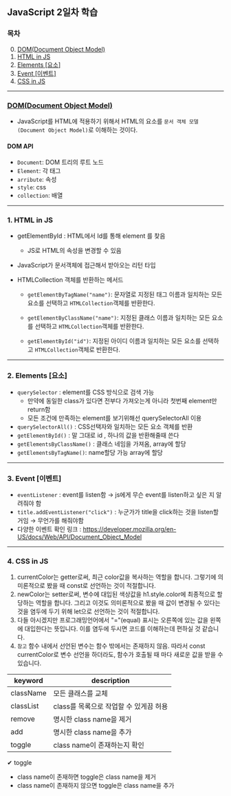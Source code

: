 ## JavaScript 2일차 학습

### 목차

 0. [DOM(Document Object Model)](https://github.com/KangJeoungMi/Study-JavaScript/blob/master/markdown/day02.md#0-html-in-js)
 1. [HTML in JS](https://github.com/KangJeoungMi/Study-JavaScript/blob/master/markdown/day02.md#1-html-in-js)
 2. [Elements [요소]](https://github.com/KangJeoungMi/Study-JavaScript/blob/master/markdown/day02.md#2-elements-요소)
 3. [Event [이벤트]](https://github.com/KangJeoungMi/Study-JavaScript/blob/master/markdown/day02.md#3-event-이벤트)
 4. [CSS in JS](https://github.com/KangJeoungMi/Study-JavaScript/blob/master/markdown/day02.md#4-css-in-js)

---
### [DOM(Document Object Model)](https://velog.io/@ko9612/JavaScript-DOM)
- JavaScript를 HTML에 적용하기 위해서 HTML의 요소를 `문서 객체 모델(Document Object Model)`로 이해하는 것이다.

#### DOM API
- `Document`: <html> DOM 트리의 루트 노드
- `Element`: 각 태그
- `arribute`: 속성
- `style`: css
- `collection`: 배열

---
### 1. HTML in JS
- getElementById : HTML에서 Id를 통해 element 를 찾음
    - JS로 HTML의 속성을 변경할 수 있음
- JavaScript가 문서객체에 접근해서 받아오는 리턴 타입
- HTMLCollection 객체를 반환하는 메서드

  - `getElementByTagName("name")`: 문자열로 지정된 태그 이름과 일치하는 모든 요소를 선택하고 `HTMLCollection`객체를 반환한다.

  - `getElementByClassName("name")`: 지정된 클래스 이름과 일치하는 모든 요소를 선택하고 `HTMLCollection`객체를 반환한다.
  - `getElementById("id")`: 지정된 아이디 이름과 일치하는 모든 요소를 선택하고 `HTMLCollection`객체로 반환한다.

---
### 2. Elements [요소]
- `querySelector` : element를 CSS 방식으로 검색 가능
    -  만약에 동일한 class가 있다면 전부다 가져오는게 아니라 첫번째 element만 return함
    -  모든 조건에 만족하는 element를 보기위해선 querySelectorAll 이용
- `querySelectorAll()` : CSS선택자와 일치하는 모든 요소 객체를 반환
- `getElementById()` : 말 그대로 id , 하나의 값을 반환해줄때 쓴다
- `getElementsByClassName()` : 클래스 네임을 가져옴, array에 할당
- `getElementsByTagName()`: name할당 가능 array에 할당
---
### 3. Event [이벤트]
- `eventListener` : event를 listen함 → js에게 무슨 event를 listen하고 싶은 지 알려줘야 함
- `title.addEventListener("click")` : 누군가가 title을 click하는 것을 listen할 거임 → 무언가를 해줘야함
- 다양한 이벤트 확인 링크  : https://developer.mozilla.org/en-US/docs/Web/API/Document_Object_Model

---
### 4. CSS in JS

1. currentColor는 getter로써, 최근 color값을 복사하는 역할을 합니다. 그렇기에 의미론적으로 봤을 때 const로 선언하는 것이 적절합니다.
2. newColor는 setter로써, 변수에 대입된 색상값을 h1.style.color에 최종적으로 할당하는 역할을 합니다. 그리고 이것도 의미론적으로 봤을 때 값이 변경될 수 있다는 것을 염두에 두기 위해 let으로 선언하는 것이 적절합니다.
3. 다들 아시겠지만 프로그래밍언어에서 "="(equal) 표시는 오른쪽에 있는 값을 왼쪽에 대입한다는 뜻입니다. 이를 염두에 두시면 코드를 이해하는데 편하실 것 같습니다.
4. `참고` 함수 내에서 선언된 변수는 함수 밖에서는 존재하지 않음. 따라서 const currentColor로 변수 선언을 하더라도, 함수가 호출될 때 마다 새로운 값을 받을 수 있습니다.

|keyword|description|
|-------|-----------|
|className|모든 클래스를 교체|
|classList|class를 목록으로 작업할 수 있게끔 허용|
|remove|명시한 class name을 제거|
|add|명시한 class name을 추가|
|toggle|class name이 존재하는지 확인|

✔︎ toggle
- class name이 존재하면 toggle은 class name을 제거
- class name이 존재하지 않으면 toggle은 class name을 추가

